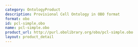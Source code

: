 ```yaml
---
category: OntologyProduct
description: Provisional Cell Ontology in OBO format
format: obo
id: pcl-simple.obo
name: pcl-simple.obo
product_url: http://purl.obolibrary.org/obo/pcl-simple.obo
layout: product_detail
---
```

